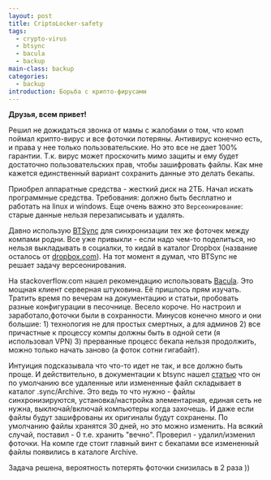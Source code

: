 ```yaml
---
layout: post
title: CriptoLocker-safety
tags:
  - crypto-virus
  - btsync
  - bacula
  - backup
main-class: backup
categories:
  - backup  
introduction: Борьба с крипто-фирусами
---
```


**Друзья, всем привет!**

Решил не дожидаться звонка от мамы с жалобами о том, что комп поймал крипто-вирус и все фоточки потеряны. Антивирус конечно есть, и права у нее только пользовательские. Но это все не дает 100% гарантии. Т.к. вирус может проскочить мимо защиты и ему будет достаточно пользовательских прав, чтобы зашифровать файлы. Как мне кажется единственный вариант сохранить данные это делать бекапы.

Приобрел аппаратные средства - жесткий диск на 2ТБ. Начал искать программные средства. Требования: должно быть бесплатно и работать на linux и windows. Еще очень важно это `Версеонирование`: старые данные нельзя перезаписывать и удалять.

Давно использую [BTSync](https://www.resilio.com/) для синхронизации тех же фоточек между компами родни. Все уже привыкли - если надо чем-то поделиться, но нельзя выкладывать в социалки, то кидай в каталог Dropbox (название осталось от [dropbox.com](https://www.dropbox.com)). На тот момент я думал, что BTSync не решает задачу версеонирования.

На stackoverflow.com нашел рекомендацию использовать [Bacula](https://ru.wikipedia.org/wiki/Bacula). Это мощная клиент серверная штуковина. Её пришлось прям изучать. Тратить время по вечерам на документацию и статьи, пробовать разные конфигурации в песочнице. Весело короче. Но настроил и заработало,фоточки были в сохранности. Минусов конечно много и они большие: 1) технология не для простых смертных, а для админов 2) все причастные к процессу компы должны быть в одной сети (я использовал VPN) 3) прерванные процесс бекапа нельзя продолжить, можно только начать заново (а фоток сотни гигабайт). 

Интуиция подсказывала что что-то идет не так, и все должно быть проще. И действительно, в документации к btsync нашел [статью](https://help.resilio.com/hc/en-us/articles/204754239-Using-Archive-for-file-versioning-and-restoring-deleted-files-) что он по умолчанию все удаленные или измененные файл складывает в каталог .sync/Archive. Это ведь то что нужно - файлы синхронизируются, установка/настройка элементарная, единая сеть не нужна, выключай/включай компьютеры когда захочешь. И даже если файлы будут зашифрованы их оригиналы будут сохранены. По умолчанию файлы хранятся 30 дней, но это можно изменить. На всякий случай, поставил - 0 т.е. хранить "вечно". Проверил - удалил/изменил фоточки. На компе где стоит главный винт с бекапами все измененный файлы появились в каталоге Archive. 

Задача решена, вероятность потерять фоточки снизилась в 2 раза ))